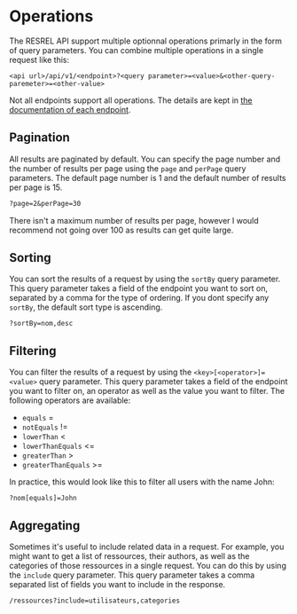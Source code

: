 # Operations

The RESREL API support multiple optionnal operations primarly in the form of query parameters. You can combine multiple operations in a single request like this:

```
<api url>/api/v1/<endpoint>?<query parameter>=<value>&<other-query-paremeter>=<other-value>
```

Not all endpoints support all operations. The details are kept in [the documentation of each endpoint](/enpoints/#list-of-endpoints).

## Pagination

All results are paginated by default. You can specify the page number and the number of results per page using the `page` and `perPage` query parameters. The default page number is 1 and the default number of results per page is 15. 

```md
?page=2&perPage=30
```

There isn't a maximum number of results per page, however I would recommend not going over 100 as results can get quite large.

## Sorting

You can sort the results of a request by using the `sortBy` query parameter. This query parameter takes a field of the endpoint you want to sort on, separated by a comma for the type of ordering. If you dont specify any `sortBy`, the default sort type is ascending.

```
?sortBy=nom,desc
```

## Filtering

You can filter the results of a request by using the `<key>[<operator>]=<value>` query parameter. This query parameter takes a field of the endpoint you want to filter on, an operator as well as the value you want to filter. The following operators are available:

   - `equals` =
   - `notEquals` !=
   - `lowerThan` <
   - `lowerThanEquals` <=
   - `greaterThan` >
   - `greaterThanEquals` >=

In practice, this would look like this to filter all users with the name John:

```
?nom[equals]=John
```

## Aggregating

Sometimes it's useful to include related data in a request. For example, you might want to get a list of ressources, their authors, as well as the categories of those ressources in a single request. You can do this by using the `include` query parameter. This query parameter takes a comma separated list of fields you want to include in the response.

```
/ressources?include=utilisateurs,categories
```

<br>
